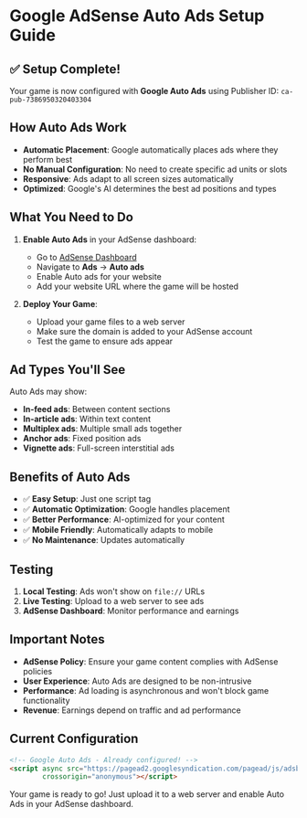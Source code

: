 # Google AdSense Auto Ads Setup Guide

## ✅ **Setup Complete!**

Your game is now configured with **Google Auto Ads** using Publisher ID: `ca-pub-7386950320403304`

## How Auto Ads Work

- **Automatic Placement**: Google automatically places ads where they perform best
- **No Manual Configuration**: No need to create specific ad units or slots
- **Responsive**: Ads adapt to all screen sizes automatically
- **Optimized**: Google's AI determines the best ad positions and types

## What You Need to Do

1. **Enable Auto Ads** in your AdSense dashboard:
   - Go to [AdSense Dashboard](https://www.google.com/adsense/)
   - Navigate to **Ads** → **Auto ads**
   - Enable Auto ads for your website
   - Add your website URL where the game will be hosted

2. **Deploy Your Game**:
   - Upload your game files to a web server
   - Make sure the domain is added to your AdSense account
   - Test the game to ensure ads appear

## Ad Types You'll See

Auto Ads may show:
- **In-feed ads**: Between content sections
- **In-article ads**: Within text content
- **Multiplex ads**: Multiple small ads together
- **Anchor ads**: Fixed position ads
- **Vignette ads**: Full-screen interstitial ads

## Benefits of Auto Ads

- ✅ **Easy Setup**: Just one script tag
- ✅ **Automatic Optimization**: Google handles placement
- ✅ **Better Performance**: AI-optimized for your content
- ✅ **Mobile Friendly**: Automatically adapts to mobile
- ✅ **No Maintenance**: Updates automatically

## Testing

1. **Local Testing**: Ads won't show on `file://` URLs
2. **Live Testing**: Upload to a web server to see ads
3. **AdSense Dashboard**: Monitor performance and earnings

## Important Notes

- **AdSense Policy**: Ensure your game content complies with AdSense policies
- **User Experience**: Auto Ads are designed to be non-intrusive
- **Performance**: Ad loading is asynchronous and won't block game functionality
- **Revenue**: Earnings depend on traffic and ad performance

## Current Configuration

```html
<!-- Google Auto Ads - Already configured! -->
<script async src="https://pagead2.googlesyndication.com/pagead/js/adsbygoogle.js?client=ca-pub-7386950320403304"
        crossorigin="anonymous"></script>
```

Your game is ready to go! Just upload it to a web server and enable Auto Ads in your AdSense dashboard.

